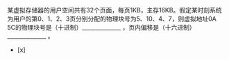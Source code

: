 某虚拟存储器的用户空间共有32个页面，每页1KB，主存16KB。假定某时刻系统为用户的第0、1、2、3页分别分配的物理块号为5、10、4、7，则虚拟地址0A
5C的物理块号是（十进制）______________ ，页内偏移是（十六进制）______________ 。
- [x]  

